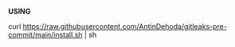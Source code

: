 **USING**

 curl https://raw.githubusercontent.com/AntinDehoda/gitleaks-pre-commit/main/install.sh | sh
